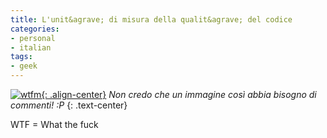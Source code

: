 ```yaml
---
title: L'unit&agrave; di misura della qualit&agrave; del codice
categories:
- personal
- italian
tags:
- geek
---
```

[![wtfm]({{site.url}}/images/wtfm.jpg){: .align-center}]({{site.url}}/images/wtfm.jpg)
_Non credo che un immagine così abbia bisogno di commenti! :P_
{: .text-center}

WTF = What the fuck

